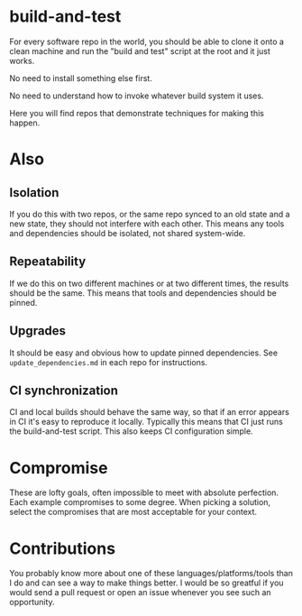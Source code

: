 # build-and-test

For every software repo in the world, you should be able to clone it onto a clean machine and run the "build and test" script at the root and it just works. 

No need to install something else first.

No need to understand how to invoke whatever build system it uses. 

Here you will find repos that demonstrate techniques for making this happen.

# Also

## Isolation

If you do this with two repos, or the same repo synced to an old state and a new state, they should not interfere with each other.
This means any tools and dependencies should be isolated, not shared system-wide.

## Repeatability

If we do this on two different machines or at two different times, the results should be the same.
This means that tools and dependencies should be pinned.

## Upgrades

It should be easy and obvious how to update pinned dependencies.
See `update_dependencies.md` in each repo for instructions.

## CI synchronization

CI and local builds should behave the same way, so that if an error appears in CI it's easy to reproduce it locally.
Typically this means that CI just runs the build-and-test script.
This also keeps CI configuration simple.

# Compromise

These are lofty goals, often impossible to meet with absolute perfection.
Each example compromises to some degree.
When picking a solution, select the compromises that are most acceptable for your context.

# Contributions

You probably know more about one of these languages/platforms/tools than I do and can see a way to make things better.
I would be so greatful if you would send a pull request or open an issue whenever you see such an opportunity.
